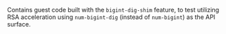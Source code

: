 Contains guest code built with the `bigint-dig-shim` feature, to test utilizing RSA acceleration
using `num-bigint-dig` (instead of `num-bigint`) as the API surface.
